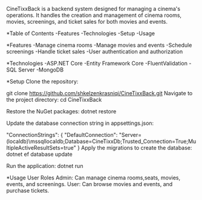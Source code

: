 CineTixxBack is a backend system designed for managing a cinema's operations. It handles the creation and management of cinema rooms, movies, screenings, and ticket sales for both movies and events.

*Table of Contents
-Features
-Technologies
-Setup
-Usage

*Features
-Manage cinema rooms
-Manage movies and events
-Schedule screenings
-Handle ticket sales
-User authentication and authorization

*Technologies
-ASP.NET Core
-Entity Framework Core
-FluentValidation
-SQL Server
-MongoDB

*Setup
Clone the repository:

git clone https://github.com/shkelzenkrasniqi/CineTixxBack.git
Navigate to the project directory:
cd CineTixxBack

Restore the NuGet packages:
dotnet restore

Update the database connection string in appsettings.json:

"ConnectionStrings": {
  "DefaultConnection": "Server=(localdb)\\mssqllocaldb;Database=CineTixxDb;Trusted_Connection=True;MultipleActiveResultSets=true"
}
Apply the migrations to create the database:
dotnet ef database update

Run the application:
dotnet run

*Usage
User Roles
Admin: Can manage cinema rooms,seats, movies, events, and screenings.
User: Can browse movies and events, and purchase tickets.

